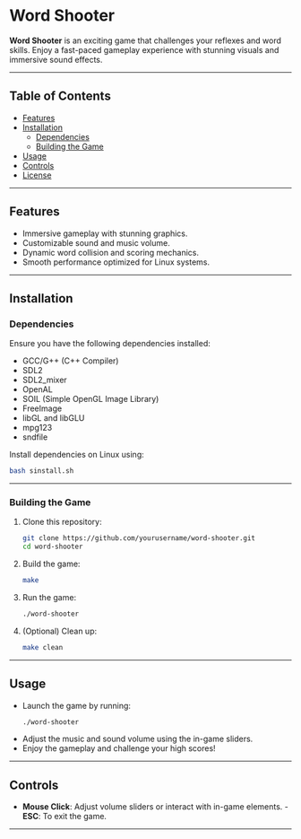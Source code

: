 
# **Word Shooter**

**Word Shooter** is an exciting game that challenges your reflexes and word skills. Enjoy a fast-paced gameplay experience with stunning visuals and immersive sound effects.

---

## **Table of Contents**

- [Features](#features)
- [Installation](#installation)
  - [Dependencies](#dependencies)
  - [Building the Game](#building-the-game)
- [Usage](#usage)
- [Controls](#controls)
- [License](#license)

---

## **Features**

- Immersive gameplay with stunning graphics.
- Customizable sound and music volume.
- Dynamic word collision and scoring mechanics.
- Smooth performance optimized for Linux systems.

---

## **Installation**

### **Dependencies**

Ensure you have the following dependencies installed:

- GCC/G++ (C++ Compiler)
- SDL2
- SDL2_mixer
- OpenAL
- SOIL (Simple OpenGL Image Library)
- FreeImage
- libGL and libGLU
- mpg123
- sndfile

Install dependencies on Linux using:

```bash
bash sinstall.sh
```

---

### **Building the Game**

1. Clone this repository:
   ```bash
   git clone https://github.com/yourusername/word-shooter.git
   cd word-shooter
   ```

2. Build the game:
   ```bash
   make
   ```

3. Run the game:
   ```bash
   ./word-shooter
   ```

4. (Optional) Clean up:
   ```bash
   make clean
   ```

---

## **Usage**

- Launch the game by running:
  ```bash
  ./word-shooter
  ```
- Adjust the music and sound volume using the in-game sliders.
- Enjoy the gameplay and challenge your high scores!

---

## **Controls**

- **Mouse Click**: Adjust volume sliders or interact with in-game elements.
-**ESC**: To exit the game.

---


